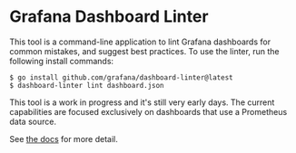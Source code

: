 # Grafana Dashboard Linter

This tool is a command-line application to lint Grafana dashboards for common mistakes, and suggest best practices. To use the linter, run the following install commands:

```
$ go install github.com/grafana/dashboard-linter@latest
$ dashboard-linter lint dashboard.json
```

This tool is a work in progress and it's still very early days. The current capabilities are focused exclusively on dashboards that use a Prometheus data source.

See [the docs](docs/index.md) for more detail.
